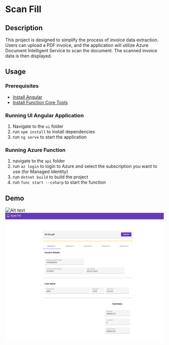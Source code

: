 # Scan Fill
## Description
This project is designed to simplify the process of invoice data extraction. Users can upload a PDF invoice, and the application will utilize Azure Document Intelligent Service to scan the document. The scanned invoice data is then displayed.

## Usage
### Prerequisites
- [Install Angular](https://angular.io/guide/setup-local)
- [Install Function Core Tools](https://learn.microsoft.com/en-us/azure/azure-functions/functions-run-local?tabs=windows%2Cisolated-process%2Cnode-v4%2Cpython-v2%2Chttp-trigger%2Ccontainer-apps&pivots=programming-language-csharp#install-the-azure-functions-core-tools)

### Running UI Angular Application
1. Navigate to the `ui` folder 
2. run `npm install` to install dependencies
3. run `ng serve` to start the application

### Running Azure Function
1. navigate to the `api` folder
2. run `az login` to login to Azure and select the subscription you want to use (for Managed Identity)
3. run `dotnet build` to build the project
4. run `func start --csharp` to start the function

## Demo
![Alt text](./sample%20invoices/CPT2305182233-1519x1233.gif)
![Alt text](./imgs/image.png)